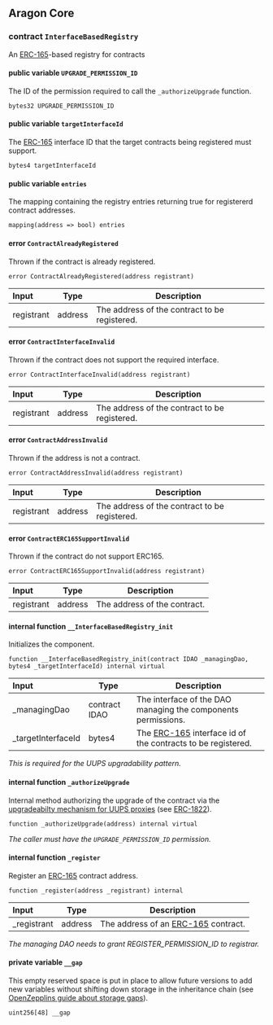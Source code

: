 ## Aragon Core

###  contract `InterfaceBasedRegistry`

An [ERC-165](https://eips.ethereum.org/EIPS/eip-165)-based registry for contracts

#### public variable `UPGRADE_PERMISSION_ID`

The ID of the permission required to call the `_authorizeUpgrade` function.

```solidity
bytes32 UPGRADE_PERMISSION_ID 
```

#### public variable `targetInterfaceId`

The [ERC-165](https://eips.ethereum.org/EIPS/eip-165) interface ID that the target contracts being registered must support.

```solidity
bytes4 targetInterfaceId 
```

#### public variable `entries`

The mapping containing the registry entries returning true for registererd contract addresses.

```solidity
mapping(address => bool) entries 
```

####  error `ContractAlreadyRegistered`

Thrown if the contract is already registered.

```solidity
error ContractAlreadyRegistered(address registrant) 
```

| Input | Type | Description |
|:----- | ---- | ----------- |
| registrant | address | The address of the contract to be registered. |

####  error `ContractInterfaceInvalid`

Thrown if the contract does not support the required interface.

```solidity
error ContractInterfaceInvalid(address registrant) 
```

| Input | Type | Description |
|:----- | ---- | ----------- |
| registrant | address | The address of the contract to be registered. |

####  error `ContractAddressInvalid`

Thrown if the address is not a contract.

```solidity
error ContractAddressInvalid(address registrant) 
```

| Input | Type | Description |
|:----- | ---- | ----------- |
| registrant | address | The address of the contract to be registered. |

####  error `ContractERC165SupportInvalid`

Thrown if the contract do not support ERC165.

```solidity
error ContractERC165SupportInvalid(address registrant) 
```

| Input | Type | Description |
|:----- | ---- | ----------- |
| registrant | address | The address of the contract. |

#### internal function `__InterfaceBasedRegistry_init`

Initializes the component.

```solidity
function __InterfaceBasedRegistry_init(contract IDAO _managingDao, bytes4 _targetInterfaceId) internal virtual 
```

| Input | Type | Description |
|:----- | ---- | ----------- |
| _managingDao | contract IDAO | The interface of the DAO managing the components permissions. |
| _targetInterfaceId | bytes4 | The [ERC-165](https://eips.ethereum.org/EIPS/eip-165) interface id of the contracts to be registered. |

*This is required for the UUPS upgradability pattern.*

#### internal function `_authorizeUpgrade`

Internal method authorizing the upgrade of the contract via the [upgradeabilty mechanism for UUPS proxies](https://docs.openzeppelin.com/contracts/4.x/api/proxy#UUPSUpgradeable) (see [ERC-1822](https://eips.ethereum.org/EIPS/eip-1822)).

```solidity
function _authorizeUpgrade(address) internal virtual 
```

*The caller must have the `UPGRADE_PERMISSION_ID` permission.*

#### internal function `_register`

Register an [ERC-165](https://eips.ethereum.org/EIPS/eip-165) contract address.

```solidity
function _register(address _registrant) internal 
```

| Input | Type | Description |
|:----- | ---- | ----------- |
| _registrant | address | The address of an [ERC-165](https://eips.ethereum.org/EIPS/eip-165) contract. |

*The managing DAO needs to grant REGISTER_PERMISSION_ID to registrar.*

#### private variable `__gap`

This empty reserved space is put in place to allow future versions to add new variables without shifting down storage in the inheritance chain (see [OpenZepplins guide about storage gaps](https://docs.openzeppelin.com/contracts/4.x/upgradeable#storage_gaps)).

```solidity
uint256[48] __gap 
```

